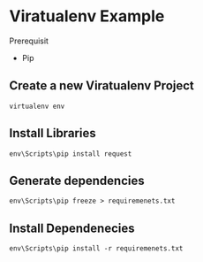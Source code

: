 # Viratualenv Example

Prerequisit
* Pip

## Create a new Viratualenv Project
```
virtualenv env
```

## Install Libraries
```
env\Scripts\pip install request
```

## Generate dependencies
```
env\Scripts\pip freeze > requiremenets.txt
```

## Install Dependenecies
```
env\Scripts\pip install -r requiremenets.txt
```